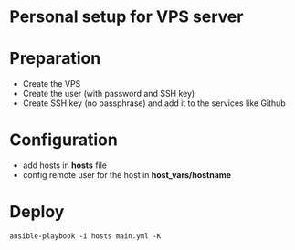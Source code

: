 # Personal setup for VPS server

# Preparation

- Create the VPS
- Create the user (with password and SSH key)
- Create SSH key (no passphrase) and add it to the services like Github

# Configuration

- add hosts in **hosts** file
- config remote user for the host in **host_vars/hostname**

# Deploy

```
ansible-playbook -i hosts main.yml -K
```
